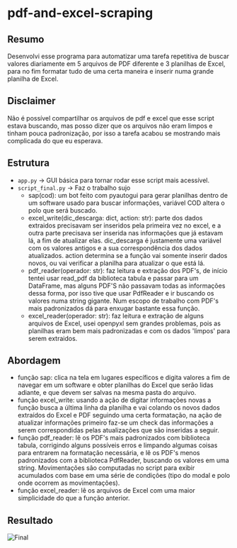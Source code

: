 # pdf-and-excel-scraping

## Resumo
Desenvolvi esse programa para automatizar uma tarefa repetitiva de buscar valores diariamente em 5 arquivos de PDF diferente e 3 planilhas de Excel, para no fim formatar tudo de uma certa maneira e inserir numa grande planilha de Excel. 

## Disclaimer
Não é possível compartilhar os arquivos de pdf e excel que esse script estava buscando, mas posso dizer que os arquivos não eram limpos e tinham pouca padronização, por isso a tarefa acabou se mostrando mais complicada do que eu esperava.

## Estrutura
* `app.py` -> GUI básica para tornar rodar esse script mais acessível.
* `script_final.py` -> Faz o trabalho sujo
  * sap(cod): um bot feito com pyautogui para gerar planilhas dentro de um software usado para buscar informações, variável COD altera o polo que será buscado.
  * excel_write(dic_descarga: dict, action: str): parte dos dados extraidos precisavam ser inseridos pela primeira vez no excel, e a outra parte precisava ser inserida nas informações que já estavam lá, a fim de atualizar elas. dic_descarga é justamente uma variável com os valores antigos e a sua correspondência dos dados atualizados. action determina se a função vai somente inserir dados novos, ou vai verificar a planilha para atualizar o que está lá.
  * pdf_reader(operador: str): faz leitura e extração dos PDF's, de início tentei usar read_pdf da biblioteca tabula e passar para um DataFrame, mas alguns PDF'S não passavam todas as informações dessa forma, por isso tive que usar PdfReader e ir buscando os valores numa string gigante. Num escopo de trabalho com PDF's mais padronizados dá para enxugar bastante essa função.
  * excel_reader(operador: str): faz leitura e extração de alguns arquivos de Excel, usei openpyxl sem grandes problemas, pois as planilhas eram bem mais padronizadas e com os dados 'limpos' para serem extraidos.

## Abordagem
* função sap: clica na tela em lugares específicos e digita valores a fim de navegar em um software e obter planilhas do Excel que serão lidas adiante, e que devem ser salvas na mesma pasta do arquivo.
* função excel_write: usando a ação de digitar informações novas a função busca a última linha da planilha e vai colando os novos dados extraídos do Excel e PDF seguindo uma certa formatação, na ação de atualizar informações primeiro faz-se um check das informações a serem correspondidas pelas atualizações que são inseridas a seguir.
* função pdf_reader: lê os PDF's mais padronizados com biblioteca tabula, corrigindo alguns possíveis erros e limpando algumas coisas para entrarem na formatação necessária, e lê os PDF's menos padronizados com a biblioteca PdfReader, buscando os valores em uma string. Movimentações são computadas no script para exibir acumulados com base em uma série de condições (tipo do modal e polo onde ocorrem as movimentações).
* função excel_reader: lê os arquivos de Excel com uma maior simplicidade do que a função anterior.

## Resultado
![Final](https://i.imgur.com/KUrXufj.png)

